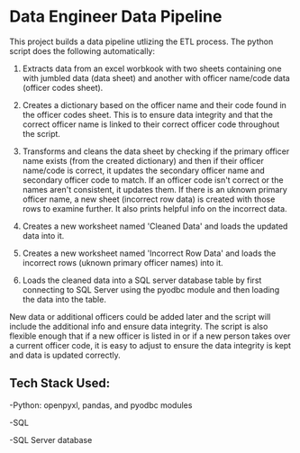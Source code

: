 # Data Engineer Data Pipeline

This project builds a data pipeline utlizing the ETL process. The python script does the following automatically:

1. Extracts data from an excel worbkook with two sheets containing one with jumbled data (data sheet) and another with officer name/code data (officer codes sheet).

2. Creates a dictionary based on the officer name and their code found in the officer codes sheet. This is to ensure data integrity and that the correct officer name is linked to their correct officer code throughout the script. 

3. Transforms and cleans the data sheet by checking if the primary officer name exists (from the created dictionary) and then if their officer name/code is correct, it updates the secondary officer name and secondary officer code to match. If an officer code isn't correct or the names aren't consistent, it updates them. If there is an uknown primary officer name, a new sheet (incorrect row data) is created with those rows to examine further. It also prints helpful info on the incorrect data. 

4. Creates a new worksheet named 'Cleaned Data' and loads the updated data into it.

5. Creates a new worksheet named 'Incorrect Row Data' and loads the incorrect rows (uknown primary officer names) into it.

6. Loads the cleaned data into a SQL server database table by first connecting to SQL Server using the pyodbc module and then loading the data into the table. 

New data or additional officers could be added later and the script will include the additional info and ensure data integrity. 
The script is also flexible enough that if a new officer is listed in or if a new person takes over a current officer code, it is easy to adjust to ensure the data integrity is kept and data is updated correctly. 

## Tech Stack Used:
-Python: openpyxl, pandas, and pyodbc modules

-SQL

-SQL Server database
